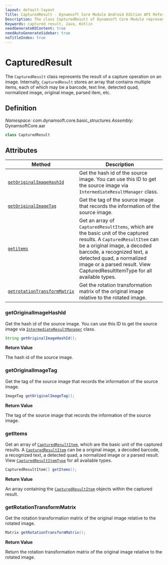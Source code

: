 ```yaml
---
layout: default-layout
Title: CapturedResult - Dynamsoft Core Module Android Edition API Reference
Description: The class CapturedResult of Dynamsoft Core Module represents the result of a capture operation on an image, which contains multiple items such as barcode, text line, detected quad, normalized image, original image, parsed item, etc.
Keywords: captured result, Java, Kotlin
needGenerateH3Content: true
needAutoGenerateSidebar: true
noTitleIndex: true
---
```


# CapturedResult

The `CapturedResult` class represents the result of a capture operation on an image. Internally, `CapturedResult` stores an array that contains multiple items, each of which may be a barcode, text line, detected quad, normalized image, original image, parsed item, etc.

## Definition

*Namespace:* com.dynamsoft.core.basic_structures
*Assembly:* DynamsoftCore.aar

```java
class CapturedResult
```

## Attributes

| Method | Description |
| ------ | ----------- |
| [`getOriginalImageHashId`](#getoriginalimagehashid) | Get the  hash id of the source image. You can use this ID to get the source image via `IntermediateResultManager` class. |
| [`getOriginalImageTag`](#getoriginalimagetag) | Get the  tag of the source image that records the information of the source image. |
| [`getitems`](#getitems) | Get an array of `CapturedResultItems`, which are the basic unit of the captured results. A `CapturedResultItem` can be a original image, a decoded barcode, a recognized text, a detected quad, a normalized image or a parsed result. View CapturedResultItemType for all available types. |
| [`getrotationTransformMatrix`](#getrotationtransformmatrix) | Get the  rotation transformation matrix of the original image relative to the rotated image. |

### getOriginalImageHashId

Get the hash id of the source image. You can use this ID to get the source image via [`IntermediateResultManager`](../intermediate-results/intermediate-result-manager.md) class.

```java
String getOriginalImageHashId();
```

**Return Value**

The hash id of the source image.

### getOriginalImageTag

Get the tag of the source image that records the information of the source image.

```java
ImageTag getOriginalImageTag();
```

**Return Value**

The tag of the source image that records the information of the source image.

### getItems

Get an array of [`CapturedResultItem`](capture-result-item.md), which are the basic unit of the captured results. A [`CapturedResultItem`](capture-result-item.md) can be a original image, a decoded barcode, a recognized text, a detected quad, a normalized image or a parsed result. View [`CapturedResultItemType`]({{site.enums}}core/captured-result-item-type.html) for all available types.

```java
CapturedResultItem[] getItems();
```

**Return Value**

An array containing the [`CapturedResultItem`](capture-result-item.md) objects within the captured result.

### getRotationTransformMatrix

Get the rotation transformation matrix of the original image relative to the rotated image.

```java
Matrix getRotationTransformMatrix();
```

**Return Value**

Return the rotation transformation matrix of the original image relative to the rotated image.
